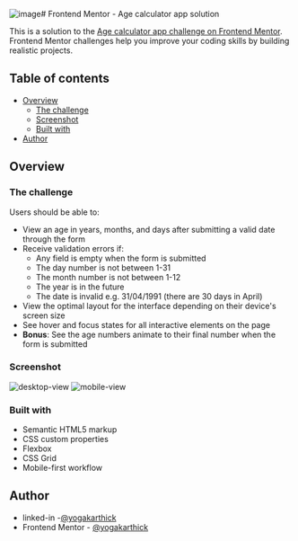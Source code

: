 ![image](https://github.com/yoga-karthick/Frontend-Mentor/assets/80122088/f077a8f2-7d99-43fe-9853-8d2e9eaabd96)# Frontend Mentor - Age calculator app solution

This is a solution to the [Age calculator app challenge on Frontend Mentor](https://www.frontendmentor.io/challenges/age-calculator-app-dF9DFFpj-Q). Frontend Mentor challenges help you improve your coding skills by building realistic projects. 

## Table of contents

- [Overview](#overview)
  - [The challenge](#the-challenge)
  - [Screenshot](#screenshot)
  - [Built with](#built-with)
- [Author](#author)

## Overview

### The challenge

Users should be able to:

- View an age in years, months, and days after submitting a valid date through the form
- Receive validation errors if:
  - Any field is empty when the form is submitted
  - The day number is not between 1-31
  - The month number is not between 1-12
  - The year is in the future
  - The date is invalid e.g. 31/04/1991 (there are 30 days in April)
- View the optimal layout for the interface depending on their device's screen size
- See hover and focus states for all interactive elements on the page
- **Bonus**: See the age numbers animate to their final number when the form is submitted

### Screenshot
![desktop-view](https://github.com/yoga-karthick/Frontend-Mentor/assets/80122088/a80f2f05-9eae-49d3-b2e7-49af1bbe2c09)
![mobile-view](https://github.com/yoga-karthick/Frontend-Mentor/assets/80122088/19ea2faa-760e-4bb0-b152-d4727ccc252c)

### Built with

- Semantic HTML5 markup
- CSS custom properties
- Flexbox
- CSS Grid
- Mobile-first workflow

## Author
- linked-in -[@yogakarthick](https://www.linkedin.com/in/yogakarthick-yd/)
- Frontend Mentor - [@yogakarthick](https://www.frontendmentor.io/profile/yoga-karthick)
